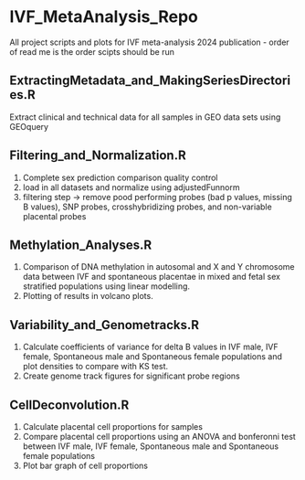 # IVF_MetaAnalysis_Repo
 All project scripts and plots for IVF meta-analysis 2024 publication - order of read me is the order scipts should be run

## ExtractingMetadata_and_MakingSeriesDirectories.R 
Extract clinical and technical data for all samples in GEO data sets using GEOquery 

## Filtering_and_Normalization.R 
1. Complete sex prediction comparison quality control
2. load in all datasets and normalize using adjustedFunnorm
3. filtering step -> remove pood performing probes (bad p values, missing B values), SNP probes, crosshybridizing probes, and non-variable placental probes

## Methylation_Analyses.R
1. Comparison of DNA methylation in autosomal and X and Y chromosome data between IVF and spontaneous placentae in mixed and fetal sex stratified populations using linear modelling.
2. Plotting of results in volcano plots. 

## Variability_and_Genometracks.R
1. Calculate coefficients of variance for delta B values in IVF male, IVF female, Spontaneous male and Spontaneous female populations and plot densities to compare with KS test.
2. Create genome track figures for significant probe regions

## CellDeconvolution.R
1. Calculate placental cell proportions for samples
2. Compare placental cell proportions using an ANOVA and bonferonni test between IVF male, IVF female, Spontaneous male and Spontaneous female populations
3. Plot bar graph of cell proportions
